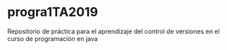 # progra1TA2019
Repositorio de práctica para el aprendizaje del control de versiones en el curso de programación en java 
